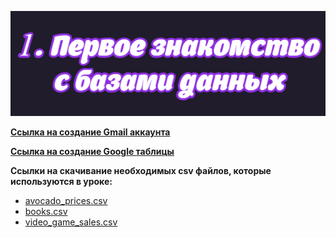 ![img](https://github.com/AnatoliiBalakiriev/sql_video_course_for_beginners/blob/main/SQL-101%20Modules/Module%201/Lesson%201/images/lesson%201.png)

[**Ссылка на создание Gmail аккаунта**](https://www.google.com/intl/ru/gmail/about/)<br>


[**Ccылка на создание Google таблицы**](https://www.google.com/intl/ru_ua/sheets/about/)<br>


**Ccылки на скачивание необходимых **csv** файлов, которые используются в уроке:**<br>
 - [avocado_prices.csv](https://raw.githubusercontent.com/AnatoliiBalakiriev/sql_video_course_for_beginners/main/SQL-101%20Modules/Module%201/Lesson%201/CSV%20%D1%84%D0%B0%D0%B9%D0%BB%D1%8B/avocado_prices.csv)
 - [books.csv](https://raw.githubusercontent.com/AnatoliiBalakiriev/sql_video_course_for_beginners/main/SQL-101%20Modules/Module%201/Lesson%201/CSV%20%D1%84%D0%B0%D0%B9%D0%BB%D1%8B/books.csv)
 - [video_game_sales.csv](https://raw.githubusercontent.com/AnatoliiBalakiriev/sql_video_course_for_beginners/main/SQL-101%20Modules/Module%201/Lesson%201/CSV%20%D1%84%D0%B0%D0%B9%D0%BB%D1%8B/video_game_sales.csv)
